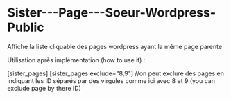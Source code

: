 # Sister---Page---Soeur-Wordpress-Public
Affiche la liste cliquable des pages wordpress ayant la même page parente


Utilisation après implémentation (how to use it) :

[sister_pages\]
[sister_pages exclude="8,9"\] //on peut exclure des pages en indiquant les ID séparés par des virgules comme ici avec 8 et 9 (you can exclude page by there ID)

